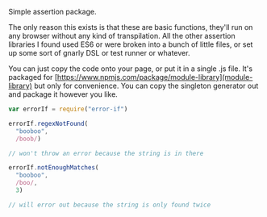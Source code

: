 Simple assertion package.

The only reason this exists is that these are basic functions, they'll run on any browser without any kind of transpilation.  All the other assertion libraries I found used ES6 or were broken into a bunch of little files, or set up some sort of gnarly DSL or test runner or whatever.

You can just copy the code onto your page, or put it in a single .js file. It's packaged for [https://www.npmjs.com/package/module-library](module-library) but only for convenience. You can copy the singleton generator out and package it however you like.

```javascript
var errorIf = require("error-if")

errorIf.regexNotFound(
  "booboo",
  /boob/)

// won't throw an error because the string is in there

errorIf.notEnoughMatches(
  "booboo",
  /boo/,
  3)

// will error out because the string is only found twice
```
